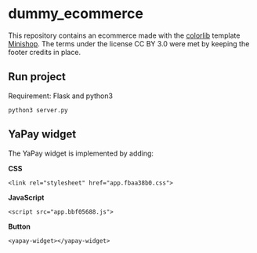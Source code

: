 # dummy_ecommerce

This repository contains an ecommerce made with the [colorlib](https://colorlib.com) template [Minishop](https://colorlib.com/wp/template/minishop/).
The terms under the license CC BY 3.0 were met by keeping the footer credits in place.

## Run project
Requirement: Flask and python3
```
python3 server.py
```

## YaPay widget
The YaPay widget is implemented by adding:


**CSS**
```
<link rel="stylesheet" href="app.fbaa38b0.css">
```

**JavaScript**
```
<script src="app.bbf05688.js">
```

**Button**
```
<yapay-widget></yapay-widget>
```
